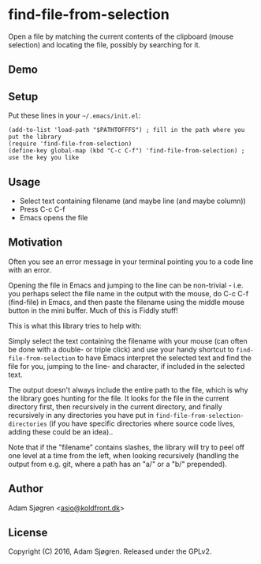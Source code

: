 find-file-from-selection
========================

Open a file by matching the current contents of the clipboard (mouse
selection) and locating the file, possibly by searching for it.

Demo
----

<link rel="stylesheet" type="text/css" href="/asjo/fffs/blob/master/demo/asciinema-player.css" />
<asciinema-player cols="81" rows="32" preload="1" poster="npt:0:07" theme="solarized-light" src="/asjo/fffs/blob/master/demo/demo.json"></asciinema-player>
<script src="/asjo/fffs/blob/master/demo/asciinema-player.js"></script>

Setup
-----

Put these lines in your `~/.emacs/init.el`:

```elisp
(add-to-list 'load-path "$PATHTOFFFS") ; fill in the path where you put the library
(require 'find-file-from-selection)
(define-key global-map (kbd "C-c C-f") 'find-file-from-selection) ; use the key you like
```

Usage
-----

 * Select text containing filename (and maybe line (and maybe column))
 * Press C-c C-f
 * Emacs opens the file

Motivation
----------

Often you see an error message in your terminal pointing you to a code
line with an error.

Opening the file in Emacs and jumping to the line can be non-trivial -
i.e. you perhaps select the file name in the output with the mouse, do
C-c C-f (find-file) in Emacs, and then paste the filename using the
middle mouse button in the mini buffer. Much of this is Fiddly stuff!

This is what this library tries to help with:

Simply select the text containing the filename with your mouse (can
often be done with a double- or triple click) and use your handy
shortcut to `find-file-from-selection` to have Emacs interpret the
selected text and find the file for you, jumping to the line- and
character, if included in the selected text.

The output doesn't always include the entire path to the file, which
is why the library goes hunting for the file. It looks for the file in
the current directory first, then recursively in the current
directory, and finally recursively in any directories you have put in
`find-file-from-selection-directories` (if you have specific
directories where source code lives, adding these could be an idea)..

Note that if the "filename" contains slashes, the library will try to
peel off one level at a time from the left, when looking recursively
(handling the output from e.g. git, where a path has an "a/" or a "b/"
prepended).

Author
------

Adam Sjøgren &lt;asjo@koldfront.dk&gt;

License
-------

Copyright (C) 2016, Adam Sjøgren. Released under the GPLv2.
